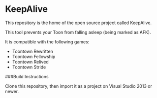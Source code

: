 KeepAlive
===
This repository is the home of the open source project called KeepAlive.

This tool prevents your Toon from falling asleep (being marked as AFK).

It is compatible with the following games:
* Toontown Rewritten
* Toontown Fellowship
* Toontown Relived
* Toontown Stride

###Build Instructions

Clone this repository, then import it as a project on Visual Studio 2013 or newer.